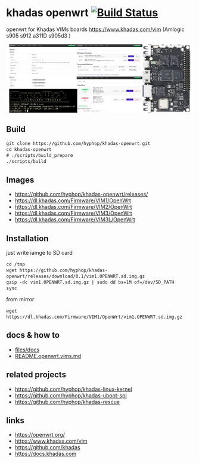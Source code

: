 # khadas openwrt [![Build Status](https://travis-ci.com/hyphop/khadas-openwrt.svg?branch=master)](https://travis-ci.com/hyphop/khadas-openwrt)

openwrt for Khadas VIMs boards https://www.khadas.com/vim (Amlogic s905 s912 a311D s905d3 )

![khadas vims openwrt](pics/khadas_vim1_openwrt.jpg)

## Build

```
git clone https://github.com/hyphop/khadas-openwrt.git
cd khadas-openwrt
# ./scripts/build_prepare
./scripts/build

```
## Images

+ https://github.com/hyphop/khadas-openwrt/releases/
+ https://dl.khadas.com/Firmware/VIM1/OpenWrt
+ https://dl.khadas.com/Firmware/VIM2/OpenWrt
+ https://dl.khadas.com/Firmware/VIM3/OpenWrt
+ https://dl.khadas.com/Firmware/VIM3L/OpenWrt

## Installation

just write iamge to SD card

```
cd /tmp
wget https://github.com/hyphop/khadas-openwrt/releases/download/0.1/vim1.OPENWRT.sd.img.gz
gzip -dc vim1.OPENWRT.sd.img.gz | sudo dd bs=1M of=/dev/SD_PATH
sync
```

from mirror

```
wget https://dl.khadas.com/Firmware/VIM1/OpenWrt/vim1.OPENWRT.sd.img.gz
```

## docs & how to

+ [files/docs](files/docs)
+ [README.openwrt.vims.md](README.openwrt.vims.md)

## related projects

+ https://github.com/hyphop/khadas-linux-kernel
+ https://github.com/hyphop/khadas-uboot-spi
+ https://github.com/hyphop/khadas-rescue

## links

+ https://openwrt.org/
+ https://www.khadas.com/vim
+ https://github.com/khadas
+ https://docs.khadas.com
